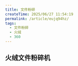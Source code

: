 ```yaml
---
title: 文件粉碎
createTime: 2025/06/27 11:54:19
permalink: /article/eujq94hz/
tags:
  - 文件粉碎
  - 火绒
  - 360
---
```


## 火绒文件粉碎机